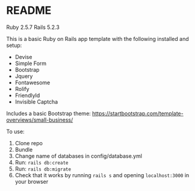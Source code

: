 # README

Ruby 2.5.7
Rails 5.2.3

This is a basic Ruby on Rails app template with the following installed and setup:

- Devise
- Simple Form
- Bootstrap
- Jquery
- Fontawesome
- Rolify
- FriendlyId
- Invisible Captcha


Includes a basic Bootstrap theme: https://startbootstrap.com/template-overviews/small-business/

To use:

1. Clone repo
2. Bundle
3. Change name of databases in config/database.yml
4. Run: `rails db:create`
5. Run: `rails db:migrate`
6. Check that it works by running `rails s` and opening `localhost:3000` in your browser
